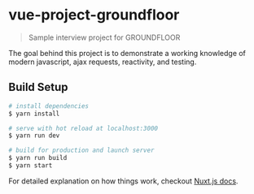 # vue-project-groundfloor

> Sample interview project for GROUNDFLOOR

The goal behind this project is to demonstrate a working knowledge of
modern javascript, ajax requests, reactivity, and testing.

## Build Setup

``` bash
# install dependencies
$ yarn install

# serve with hot reload at localhost:3000
$ yarn run dev

# build for production and launch server
$ yarn run build
$ yarn start
```

For detailed explanation on how things work, checkout [Nuxt.js docs](https://nuxtjs.org).
